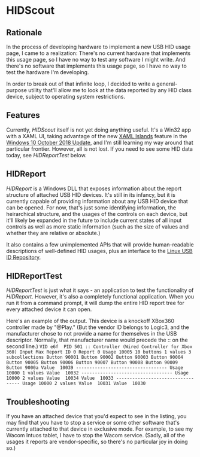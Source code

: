# HIDScout

## Rationale

In the process of developing hardware to implement a new USB HID usage page, I came to a realization: 
There's no current hardware that implements this usage page, so I have no way to test any software I might 
write. And there's no software that implements this usage page, so I have no way to test the hardware I'm
developing. 

In order to break out of that infinite loop, I decided to write a general-purpose utility that'll allow me
to look at the data reported by any HID class device, subject to operating system restrictions. 

## Features

Currently, *HIDScout* itself is not yet doing anything useful. It's a Win32 app with a XAML UI, taking advantage 
of the new [XAML Islands](https://docs.microsoft.com/en-us/windows/uwp/xaml-platform/xaml-host-controls) feature 
in the [Windows 10 October 2018 Update](https://support.microsoft.com/gl-es/help/4028685/windows-10-get-the-update), 
and I'm still learning my way around that particular frontier. However, all is not lost. If you need to see some 
HID data today, see *HIDReportTest* below.

## HIDReport

*HIDReport* is a Windows DLL that exposes information about the report structure of attached USB HID devices. 
It's still in its infancy, but it is currently capable of providing information about any USB HID device that 
can be opened. For now, that's just some identifying information, the heirarchical structure, and the usages 
of the controls on each device, but it'll likely be expanded in the future to include current states of all 
input controls as well as more static information (such as the size of values and whether they are relative or
absolute.)

It also contains a few unimplemented APIs that will provide human-readable descriptions of well-defined HID 
usages, plus an interface to the [Linux USB ID Repository](http://www.linux-usb.org/usb-ids.html).

## HIDReportTest

*HIDReportTest* is just what it says - an application to test the functionality of *HIDReport*. However, it's
also a completely functional application. When you run it from a command prompt, it will dump the entire HID
report tree for every attached device it can open.

Here's an example of the output. This device is a knockoff XBox360 controller made by "@Play." (But the vendor ID
belongs to Logic3, and the manufacturer chose to not provide a name for themselves in the USB descriptor. Normally,
that manufacturer name would precede the :: on the second line.)
`
VID e6f  PID 501
    :: Controller (Wired Controller for Xbox 360)
      Input Max Report ID 0
         Report 0
            Usage 10005
            10 buttons 1 values 3 subcollections
            Button 90001
            Button 90002
            Button 90003
            Button 90004
            Button 90005
            Button 90006
            Button 90007
            Button 90008
            Button 90009
            Button 9000a
            Value  10039
            ----------------------------------
               Usage 10000
               1 values
               Value  10032
            ----------------------------------
               Usage 10000
               2 values
               Value  10034
               Value  10033
            ----------------------------------
               Usage 10000
               2 values
               Value  10031
               Value  10030
`

## Troubleshooting

If you have an attached device that you'd expect to see in the listing, you may find that you have to stop 
a service or some other software that's currently attached to that device in exclusive mode. For example, to
see my Wacom Intuos tablet, I have to stop the Wacom service. (Sadly, all of the usages it reports are 
vendor-specific, so there's no particular joy in doing so.)

